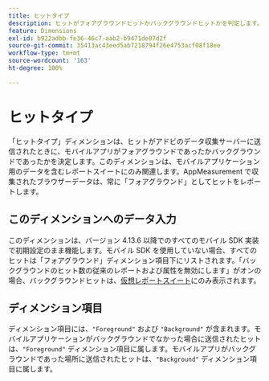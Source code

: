 ```yaml
---
title: ヒットタイプ
description: ヒットがフォアグラウンドヒットかバックグラウンドヒットかを判定します。
feature: Dimensions
exl-id: b922adbb-fe36-46c7-aab2-b9471de07d2f
source-git-commit: 35413ac43eed5ab7218794f26e4753acf08f18ee
workflow-type: tm+mt
source-wordcount: '163'
ht-degree: 100%

---
```


# ヒットタイプ

「ヒットタイプ」ディメンションは、ヒットがアドビのデータ収集サーバーに送信されたときに、モバイルアプリがフォアグラウンドであったかバックグラウンドであったかを決定します。このディメンションは、モバイルアプリケーション用のデータを含むレポートスイートにのみ関連します。AppMeasurement で収集されたブラウザーデータは、常に「フォアグラウンド」としてヒットをレポートします。

## このディメンションへのデータ入力

このディメンションは、バージョン 4.13.6 以降でのすべてのモバイル SDK 実装で初期設定のまま機能します。モバイル SDK を使用していない場合、すべてのヒットは「フォアグラウンド」ディメンション項目下にリストされます。「バックグラウンドのヒット数の従来のレポートおよび属性を無効にします」がオンの場合、バックグラウンドヒットは、[仮想レポートスイート](../vrs/vrs-mobile-visit-processing.md)にのみ表示されます。

## ディメンション項目

ディメンション項目には、`"Foreground"` および `"Background"` が含まれます。モバイルアプリケーションがバックグラウンドでなかった場合に送信されたヒットは、`"Foreground"` ディメンション項目に属します。モバイルアプリがバックグラウンドであった場所に送信されたヒットは、`"Background"` ディメンション項目に属します。
